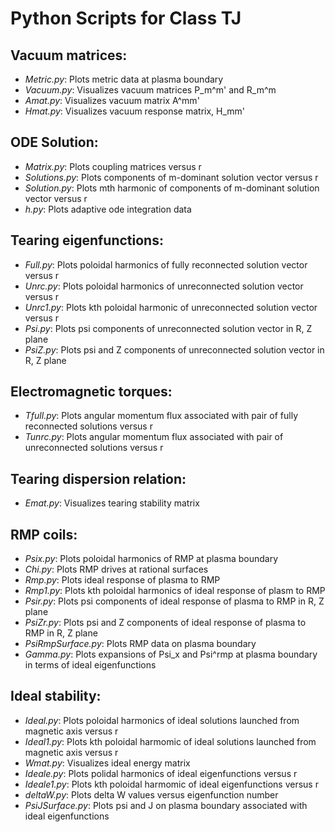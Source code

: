# Python Scripts for Class TJ

## Vacuum matrices:

- *Metric.py*:       Plots metric data at plasma boundary
- *Vacuum.py*:       Visualizes vacuum matrices P_m^m' and R_m^m
- *Amat.py*:         Visualizes vacuum matrix A^mm'
- *Hmat.py*:         Visualizes vacuum response matrix, H_mm'

## ODE Solution:

- *Matrix.py*:      Plots coupling matrices versus r
- *Solutions.py*:   Plots components of m-dominant solution vector versus r
- *Solution.py*:    Plots mth harmonic of components of m-dominant solution vector versus r
- *h.py*:           Plots adaptive ode integration data

## Tearing eigenfunctions:

- *Full.py*:         Plots poloidal harmonics of fully reconnected solution vector versus r
- *Unrc.py*:         Plots poloidal harmonics of unreconnected solution vector versus r
- *Unrc1.py*:        Plots kth poloidal harmonic of unreconnected solution vector versus r
- *Psi.py*:          Plots psi components of unreconnected solution vector in R, Z plane  
- *PsiZ.py*:         Plots psi and Z components of unreconnected solution vector in R, Z plane

## Electromagnetic torques:

- *Tfull.py*:       Plots angular momentum flux associated with pair of fully reconnected solutions versus r
- *Tunrc.py*:       Plots angular momentum flux associated with pair of unreconnected solutions versus r

## Tearing dispersion relation:

- *Emat.py*:	 Visualizes tearing stability matrix

## RMP coils:

- *Psix.py*:           Plots poloidal harmonics of RMP at plasma boundary
- *Chi.py*:            Plots RMP drives at rational surfaces
- *Rmp.py*:            Plots ideal response of plasma to RMP
- *Rmp1.py*:           Plots kth poloidal harmonics of ideal response of plasm to RMP
- *Psir.py*:           Plots psi components of ideal response of plasma to RMP in R, Z plane
- *PsiZr.py*:          Plots psi and Z components of ideal response of plasma to RMP in R, Z plane
- *PsiRmpSurface.py*:  Plots RMP data on plasma boundary
- *Gamma.py*:          Plots expansions of Psi_x and Psi^rmp at plasma boundary in terms of ideal eigenfunctions

## Ideal stability:

- *Ideal.py*:		Plots poloidal harmonics of ideal solutions launched from magnetic axis versus r
- *Ideal1.py*:		Plots kth poloidal harmomic of ideal solutions launched from magnetic axis versus r
- *Wmat.py*:		Visualizes ideal energy matrix
- *Ideale.py*:      	Plots polidal harmonics of ideal eigenfunctions versus r
- *Ideale1.py*:     	Plots kth poloidal harmomic of ideal eigenfunctions versus r
- *deltaW.py*:	 	Plots delta W values versus eigenfunction number
- *PsiJSurface.py*: 	Plots psi and J on plasma boundary associated with ideal eigenfunctions